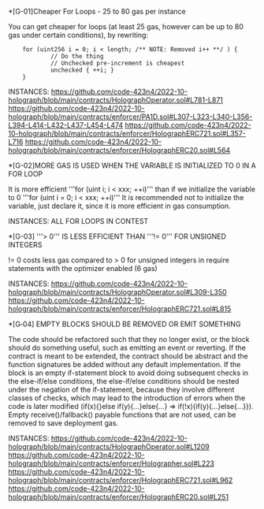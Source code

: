 *[G-01]Cheaper For Loops - 25 to 80 gas per instance 

You can get cheaper for loops (at least 25 gas, however can be up to 80 gas under certain conditions), by rewriting:

        for (uint256 i = 0; i < length; /** NOTE: Removed i++ **/ ) {
                // Do the thing
                // Unchecked pre-increment is cheapest
                unchecked { ++i; }
        }      

INSTANCES: 
https://github.com/code-423n4/2022-10-holograph/blob/main/contracts/HolographOperator.sol#L781-L871
https://github.com/code-423n4/2022-10-holograph/blob/main/contracts/enforcer/PA1D.sol#L307-L323-L340-L356-L394-L414-L432-L437-L454-L474
https://github.com/code-423n4/2022-10-holograph/blob/main/contracts/enforcer/HolographERC721.sol#L357-L716
https://github.com/code-423n4/2022-10-holograph/blob/main/contracts/enforcer/HolographERC20.sol#L564



*[G-02]MORE GAS IS USED WHEN THE VARIABLE IS INITIALIZED TO 0 IN A FOR LOOP

It is more efficient '''for (uint i; i < xxx; ++i)''' than if we initialize the variable to 0 '''for (uint i = 0; i < xxx; ++i)''' It is recommended not to initialize the variable, just declare it, since it is more efficient in gas consumption.

INSTANCES:
ALL FOR LOOPS IN CONTEST


*[G-03] '''> 0''' IS LESS EFFICIENT THAN '''!= 0''' FOR UNSIGNED INTEGERS

!= 0 costs less gas compared to > 0 for unsigned integers in require statements with the optimizer enabled (6 gas)

INSTANCES:
https://github.com/code-423n4/2022-10-holograph/blob/main/contracts/HolographOperator.sol#L309-L350
https://github.com/code-423n4/2022-10-holograph/blob/main/contracts/enforcer/HolographERC721.sol#L815



*[G‑04] EMPTY BLOCKS SHOULD BE REMOVED OR EMIT SOMETHING

The code should be refactored such that they no longer exist, or the block should do something useful, such as emitting an event or reverting. If the contract is meant to be extended, the contract should be abstract and the function signatures be added without any default implementation. If the block is an empty if-statement block to avoid doing subsequent checks in the else-if/else conditions, the else-if/else conditions should be nested under the negation of the if-statement, because they involve different classes of checks, which may lead to the introduction of errors when the code is later modified (if(x){}else if(y){...}else{...} => if(!x){if(y){...}else{...}}). Empty receive()/fallback() payable functions that are not used, can be removed to save deployment gas.

INSTANCES:
https://github.com/code-423n4/2022-10-holograph/blob/main/contracts/HolographOperator.sol#L1209
https://github.com/code-423n4/2022-10-holograph/blob/main/contracts/enforcer/Holographer.sol#L223
https://github.com/code-423n4/2022-10-holograph/blob/main/contracts/enforcer/HolographERC721.sol#L962
https://github.com/code-423n4/2022-10-holograph/blob/main/contracts/enforcer/HolographERC20.sol#L251
